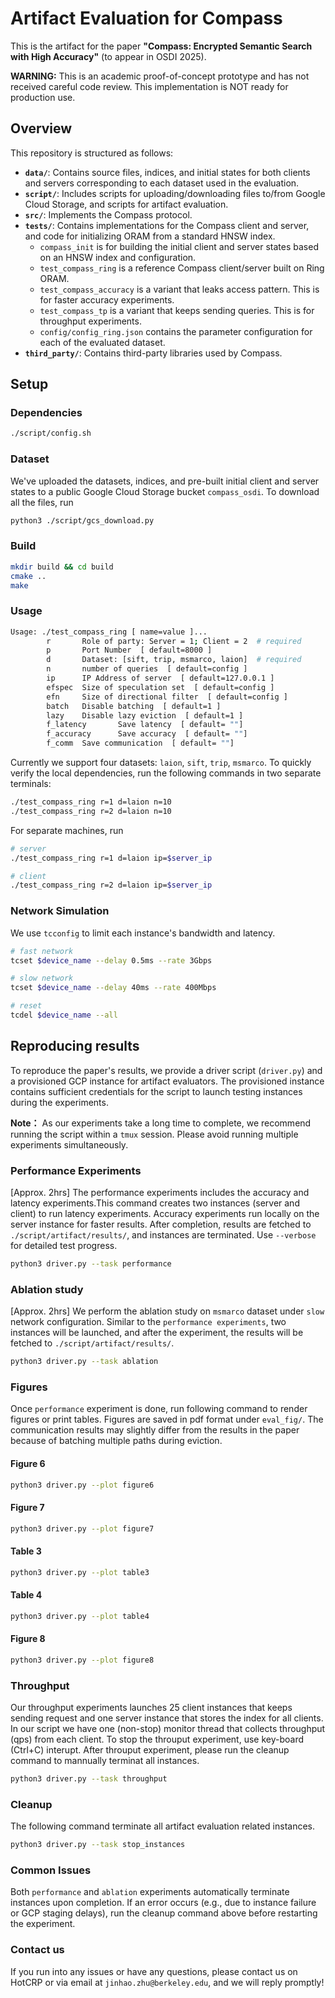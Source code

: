 # Artifact Evaluation for Compass

This is the artifact for the paper **"Compass: Encrypted Semantic Search with High Accuracy"** (to appear in OSDI 2025).



**WARNING:** This is an academic proof-of-concept prototype and has not received careful code review. This implementation is NOT ready for production use.

## Overview 

This repository is structured as follows:
- **`data/`**: Contains source files, indices, and initial states for both clients and servers corresponding to each dataset used in the evaluation.
- **`script/`**: Includes scripts for uploading/downloading files to/from Google Cloud Storage, and scripts for artifact evaluation.
- **`src/`**: Implements the Compass protocol.
- **`tests/`**: Contains implementations for the Compass client and server, and code for initializing ORAM from a standard HNSW index.
  - `compass_init` is for building the initial client and server states based on an HNSW index and configuration.
  - `test_compass_ring` is a reference Compass client/server built on Ring ORAM.
  - `test_compass_accuracy` is a variant that leaks access pattern. This is for faster accuracy experiments.
  - `test_compass_tp` is a variant that keeps sending queries. This is for throughput experiments.
  - `config/config_ring.json` contains the parameter configuration for each of the evaluated dataset.
- **`third_party/`**: Contains third-party libraries used by Compass.


## Setup

### Dependencies

```bash
./script/config.sh
```

### Dataset
We've uploaded the datasets, indices, and pre-built initial client and server states to a public Google Cloud Storage bucket `compass_osdi`. To download all the files, run

```bash
python3 ./script/gcs_download.py
```

### Build 

```bash
mkdir build && cd build
cmake ..
make
```

### Usage

```bash
Usage: ./test_compass_ring [ name=value ]...
        r       Role of party: Server = 1; Client = 2  # required
        p       Port Number  [ default=8000 ]
        d       Dataset: [sift, trip, msmarco, laion]  # required
        n       number of queries  [ default=config ]
        ip      IP Address of server  [ default=127.0.0.1 ]
        efspec  Size of speculation set  [ default=config ]
        efn     Size of directional filter  [ default=config ]
        batch   Disable batching  [ default=1 ]
        lazy    Disable lazy eviction  [ default=1 ]
        f_latency       Save latency  [ default= ""]
        f_accuracy      Save accuracy  [ default= ""]
        f_comm  Save communication  [ default= ""]
```

Currently we support four datasets: `laion`, `sift`, `trip`, `msmarco`. To quickly verify the local dependencies, run the following commands in two separate terminals:

```bash
./test_compass_ring r=1 d=laion n=10 
./test_compass_ring r=2 d=laion n=10
```

For separate machines, run
```bash
# server
./test_compass_ring r=1 d=laion ip=$server_ip

# client
./test_compass_ring r=2 d=laion ip=$server_ip
```

### Network Simulation

We use `tcconfig` to limit each instance's bandwidth and latency. 

```bash
# fast network
tcset $device_name --delay 0.5ms --rate 3Gbps 

# slow network
tcset $device_name --delay 40ms --rate 400Mbps

# reset
tcdel $device_name --all
```


## Reproducing results 

To reproduce the paper's results, we provide a driver script (`driver.py`) and a provisioned GCP instance for artifact evaluators. The provisioned instance contains sufficient credentials for the script to launch testing instances during the experiments. 

**Note：** As our experiments take a long time to complete, we recommend running the script within a `tmux` session. Please avoid running multiple experiments simultaneously.


### Performance Experiments

[Approx. 2hrs] The performance experiments includes the accuracy and latency experiments.This command creates two instances (server and client) to run latency experiments. Accuracy experiments run locally on the server instance for faster results. After completion, results are fetched to `./script/artifact/results/`, and instances are terminated.
Use `--verbose` for detailed test progress.
```bash
python3 driver.py --task performance
```

### Ablation study

[Approx. 2hrs] We perform the ablation study on `msmarco` dataset under `slow` network configuration. Similar to the `performance experiments`, two instances will be launched, and after the experiment, the results will be fetched to `./script/artifact/results/`.

```bash
python3 driver.py --task ablation
```

### Figures
Once `performance` experiment is done, run following command to render figures or print tables. Figures are saved in pdf format under `eval_fig/`. The communication results may slightly differ from the results in the paper because of batching multiple paths during eviction. 

#### Figure 6

```bash
python3 driver.py --plot figure6
```

#### Figure 7

```bash
python3 driver.py --plot figure7
```

#### Table 3

```bash
python3 driver.py --plot table3
```

#### Table 4

```bash
python3 driver.py --plot table4
```

#### Figure 8

```bash
python3 driver.py --plot figure8
```

### Throughput
Our throughput experiments launches 25 client instances that keeps sending request and one server instance that stores the index for all clients. In our script we have one (non-stop) monitor thread that collects throughput (qps) from each client. To stop the throuput experiment, use key-board (Ctrl+C) interupt. After throuput experiment, please run the cleanup command to mannually terminat all instances.

```bash
python3 driver.py --task throughput
```

### Cleanup
The following command terminate all artifact evaluation related instances.

```bash
python3 driver.py --task stop_instances
```

### Common Issues

Both `performance` and `ablation` experiments automatically terminate instances upon completion.  If an error occurs (e.g., due to instance failure or GCP staging delays), run the cleanup command above before restarting the experiment.

### Contact us

If you run into any issues or have any questions, please contact us on HotCRP or via email at `jinhao.zhu@berkeley.edu`, and we will reply promptly!